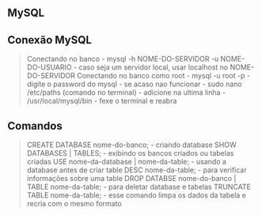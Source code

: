 ## MySQL
## Conexão MySQL
> Conectando no banco
    - mysql -h NOME-DO-SERVIDOR -u NOME-DO-USUARIO
        - caso seja um servidor local, usar localhost no NOME-DO-SERVIDOR
> Conectando no banco como root
    - mysql -u root -p
      - digite o password do mysql
    - se acaso nao funcionar
        - sudo nano /etc/paths (comando no terminal)
        - adicione na ultima linha
            - /usr/local/mysql/bin
        - fexe o terminal e reabra

## Comandos
> CREATE DATABASE nome-do-banco;
    - criando database
> SHOW DATABASES | TABLES;
    - exibindo os bancos criados ou tabelas criadas
> USE nome-da-database | nome-da-table;
    - usando a database antes de criar table
> DESC nome-da-table;
    - para verificar informações sobre uma table
> DROP DATABSE nome-do-banco | TABLE nome-da-table;
    - para deletar database e tabelas
> TRUNCATE TABLE nome-da-table;
    - esse comando limpa os dados da tabela e recria com o mesmo formato